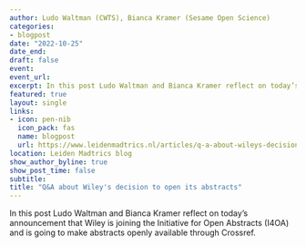 ```yaml
---
author: Ludo Waltman (CWTS), Bianca Kramer (Sesame Open Science)
categories:
- blogpost
date: "2022-10-25"
date_end: 
draft: false
event:  
event_url: 
excerpt: In this post Ludo Waltman and Bianca Kramer reflect on today’s announcement that Wiley is joining the Initiative for Open Abstracts (I4OA) and is going to make abstracts openly available through Crossref.
featured: true
layout: single
links:
- icon: pen-nib
  icon_pack: fas
  name: blogpost
  url: https://www.leidenmadtrics.nl/articles/q-a-about-wileys-decision-to-open-its-abstracts
location: Leiden Madtrics blog
show_author_byline: true
show_post_time: false
subtitle: 
title: "Q&A about Wiley's decision to open its abstracts"
---
```


  In this post Ludo Waltman and Bianca Kramer reflect on today’s announcement that Wiley is joining the Initiative for Open Abstracts (I4OA) and is going to make abstracts openly available through Crossref. 
  
